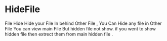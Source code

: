 # HideFile
 File Hide Hide your File In behind Other File , You Can Hide any file in Other File You can view main      File But hidden file not show. if you went to show hidden file then extrect them from main hidden  file .

